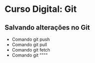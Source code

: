 # Curso Digital: Git

## Salvando alterações no Git
* Comando git push
* Comando git pull
* Comando git fetch
* Comando git """"
